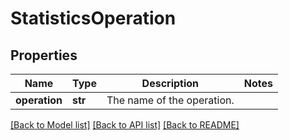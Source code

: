 # StatisticsOperation

## Properties
Name | Type | Description | Notes
------------ | ------------- | ------------- | -------------
**operation** | **str** | The name of the operation. | 

[[Back to Model list]](../README.md#documentation-for-models) [[Back to API list]](../README.md#documentation-for-api-endpoints) [[Back to README]](../README.md)


